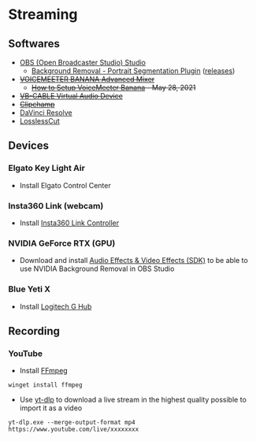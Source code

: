 # Streaming

## Softwares

* [OBS (Open Broadcaster Studio) Studio](https://obsproject.com/)
  * [Background Removal - Portrait Segmentation Plugin](https://obsproject.com/forum/resources/background-removal-portrait-segmentation.1260/) ([releases](https://github.com/royshil/obs-backgroundremoval/releases))
* ~~[VOICEMEETER BANANA Advanced Mixer](https://vb-audio.com/Voicemeeter/banana.htm)~~
  * ~~[How to Setup VoiceMeeter Banana](https://www.youtube.com/watch?v=HfdRjOuZZfk) - May 28, 2021~~
* ~~[VB-CABLE Virtual Audio Device](https://vb-audio.com/Cable/)~~
* ~~[Clipchamp](https://clipchamp.com/)~~
* [DaVinci Resolve](https://www.blackmagicdesign.com/products/davinciresolve)
* [LosslessCut](https://github.com/mifi/lossless-cut?tab=readme-ov-file#download)

## Devices

### Elgato Key Light Air

* Install Elgato Control Center

### Insta360 Link (webcam)

* Install [Insta360 Link Controller](https://www.insta360.com/fr/download/insta360-link)

### NVIDIA GeForce RTX (GPU)

* Download and install [Audio Effects & Video Effects (SDK)](https://www.nvidia.com/en-us/geforce/broadcasting/broadcast-sdk/resources/) to be able to use NVIDIA Background Removal in OBS Studio

### Blue Yeti X

* Install [Logitech G Hub](https://www.logitechg.com/en-us/innovation/g-hub.html)

## Recording

### YouTube

* Install [FFmpeg](https://www.ffmpeg.org/download.html#build-windows)

```dos
winget install ffmpeg
```

* Use [yt-dlp](https://github.com/yt-dlp/yt-dlp) to download a live stream in the highest quality possible to import it as a video

```dos
yt-dlp.exe --merge-output-format mp4 https://www.youtube.com/live/xxxxxxxx
```
